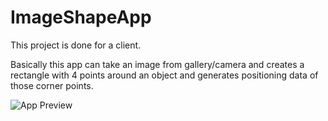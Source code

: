 # ImageShapeApp

This project is done for a client.

Basically this app can take an image from gallery/camera and creates a rectangle with 4 points around an object and generates positioning data of those corner points. 

![App Preview](https://github.com/thealiflab/ImageShapeApp/blob/master/imageshapeapp.gif "")
